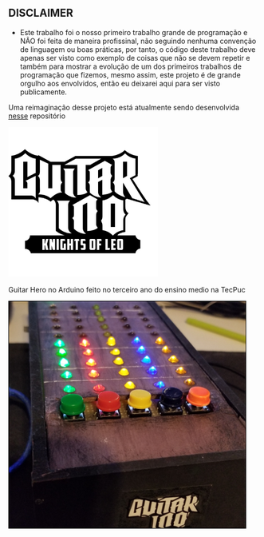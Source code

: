 ## DISCLAIMER
  - Este trabalho foi o nosso primeiro trabalho grande de programação e NÃO foi feita de maneira profissinal, não seguindo nenhuma convenção de linguagem ou boas práticas, por tanto, o código deste trabalho deve apenas ser visto como exemplo de coisas que não se devem repetir e também para mostrar a evolução de um dos primeiros trabalhos de programação que fizemos, mesmo assim, este projeto é de grande orgulho aos envolvidos, então eu deixarei aqui para ser visto publicamente.

Uma reimaginação desse projeto está atualmente sendo desenvolvida [nesse](https://github.com/Kovalski-rgb/Guitarino2) repositório

<img src="https://github.com/Knightleo602/Guitarino/blob/main/guitarino%20logo.png" height="300px" width="300px">

Guitar Hero no Arduino feito no terceiro ano do ensino medio na TecPuc

[![Veja como é em ação](https://github.com/Knightleo602/Guitarino/blob/main/20191030_213104.png)](https://drive.google.com/file/d/1IHzduFSrbW7tGws2Y8A806U_m8F6yfMs/view?usp=sharing)


